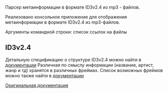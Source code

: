 
Парсер метаинформации в формате ID3v2.4 из mp3 - файлов.



Реализовано консольное приложение для отображения метаинформации в формате ID3v2.4 из mp3-файлов.

Аргументы командной строки: список ссылок на файлы

## ID3v2.4

Детальную спецификацию о структуре ID3v2.4 можно найти в [документации](docs/id3v2.4.0-structure.rst)
Различная по смыслу информации (название, артист, жанр и тд) хранятся в различных фреймах. Список возможных фреймов можно также найти в [документации](docs/id3v2.4.0-frames.rst)

[Оригинальная документация](https://mutagen-specs.readthedocs.io/en/latest/id3/index.html)

